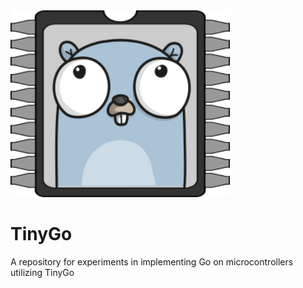<img src='golang-gopher-tinygo.png' height="299" />

# TinyGo

A repository for experiments in implementing Go on microcontrollers utilizing TinyGo
